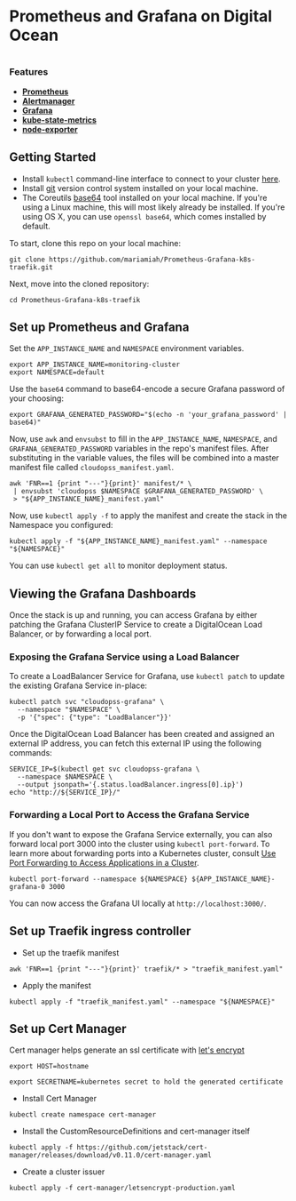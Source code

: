 # Prometheus and Grafana on Digital Ocean
#
### Features
- **[Prometheus](https://prometheus.io/)**
- **[Alertmanager](https://github.com/prometheus/alertmanager)**
- **[Grafana](https://grafana.com/)**
- **[kube-state-metrics](https://github.com/kubernetes/kube-state-metrics)**
- **[node-exporter](https://github.com/prometheus/node_exporter)**

## Getting Started

- Install `kubectl` command-line interface to connect to your cluster [here](https://kubernetes.io/docs/tasks/tools/install-kubectl/).
- Install [git](https://git-scm.com/book/en/v2/Getting-Started-Installing-Git) version control system installed on your local machine. 
- The Coreutils [base64](https://www.gnu.org/software/coreutils/manual/html_node/base64-invocation.html) tool installed on your local machine. If you're using a Linux machine, this will most likely already be installed. If you're using OS X, you can use `openssl base64`, which comes installed by default.

To start, clone this repo on your local machine:

```shell
git clone https://github.com/mariamiah/Prometheus-Grafana-k8s-traefik.git
```

Next, move into the cloned repository:

```shell
cd Prometheus-Grafana-k8s-traefik
```
## Set up Prometheus and Grafana
Set the `APP_INSTANCE_NAME` and `NAMESPACE` environment variables.
```shell
export APP_INSTANCE_NAME=monitoring-cluster
export NAMESPACE=default
```

Use the `base64` command to base64-encode a secure Grafana password of your choosing:

```shell
export GRAFANA_GENERATED_PASSWORD="$(echo -n 'your_grafana_password' | base64)"
```

Now, use `awk` and `envsubst` to fill in the `APP_INSTANCE_NAME`, `NAMESPACE`, and `GRAFANA_GENERATED_PASSWORD` variables in the repo's manifest files. After substituting in the variable values, the files will be combined into a master manifest file called `cloudopss_manifest.yaml`.

```shell
awk 'FNR==1 {print "---"}{print}' manifest/* \
 | envsubst 'cloudopss $NAMESPACE $GRAFANA_GENERATED_PASSWORD' \
 > "${APP_INSTANCE_NAME}_manifest.yaml"
```

Now, use `kubectl apply -f` to apply the manifest and create the stack in the Namespace you configured:

```shell
kubectl apply -f "${APP_INSTANCE_NAME}_manifest.yaml" --namespace "${NAMESPACE}"
```

You can use `kubectl get all` to monitor deployment status.

## Viewing the Grafana Dashboards

Once the stack is up and running, you can access Grafana by either patching the Grafana ClusterIP Service to create a DigitalOcean Load Balancer, or by forwarding a local port. 

### Exposing the Grafana Service using a Load Balancer

To create a LoadBalancer Service for Grafana, use `kubectl patch` to update the existing Grafana Service in-place:

```shell
kubectl patch svc "cloudopss-grafana" \
  --namespace "$NAMESPACE" \
  -p '{"spec": {"type": "LoadBalancer"}}'
```

Once the DigitalOcean Load Balancer has been created and assigned an external IP address, you can fetch this external IP using the following commands:

```shell
SERVICE_IP=$(kubectl get svc cloudopss-grafana \
  --namespace $NAMESPACE \
  --output jsonpath='{.status.loadBalancer.ingress[0].ip}')
echo "http://${SERVICE_IP}/"
```

### Forwarding a Local Port to Access the Grafana Service

If you don't want to expose the Grafana Service externally, you can also forward local port 3000 into the cluster using `kubectl port-forward`. To learn more about forwarding ports into a Kubernetes cluster, consult [Use Port Forwarding to Access Applications in a Cluster](https://kubernetes.io/docs/tasks/access-application-cluster/port-forward-access-application-cluster/).

```shell
kubectl port-forward --namespace ${NAMESPACE} ${APP_INSTANCE_NAME}-grafana-0 3000
```

You can now access the Grafana UI locally at `http://localhost:3000/`.

## Set up Traefik ingress controller
- Set up the traefik manifest
```shell
awk 'FNR==1 {print "---"}{print}' traefik/* > "traefik_manifest.yaml"
```
- Apply the manifest
```shell
kubectl apply -f "traefik_manifest.yaml" --namespace "${NAMESPACE}"
```

## Set up Cert Manager
Cert manager helps generate an ssl certificate with [let's encrypt](https://letsencrypt.org/getting-started/)
 ```shell
export HOST=hostname

export SECRETNAME=kubernetes secret to hold the generated certificate
```

- Install Cert Manager
```shell
kubectl create namespace cert-manager
```
- Install the CustomResourceDefinitions and cert-manager itself
```shell
kubectl apply -f https://github.com/jetstack/cert-manager/releases/download/v0.11.0/cert-manager.yaml
```
- Create a cluster issuer
```
kubectl apply -f cert-manager/letsencrypt-production.yaml
```
